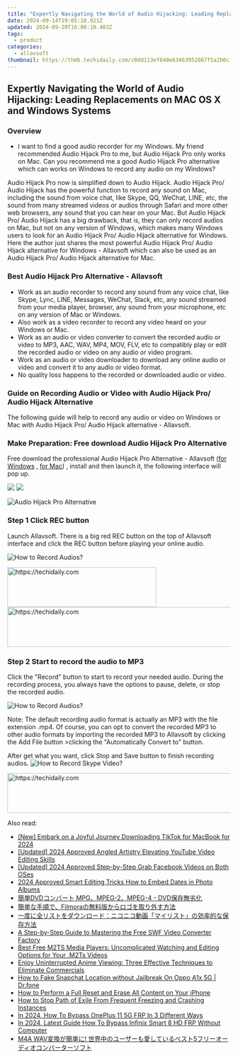 ```yaml
---
title: "Expertly Navigating the World of Audio Hijacking: Leading Replacements on MAC OS X and Windows Systems"
date: 2024-09-14T19:05:10.921Z
updated: 2024-09-20T16:00:10.403Z
tags:
  - product
categories:
  - allavsoft
thumbnail: https://thmb.techidaily.com/c0dd113ef640e63463952867f5a2b0cf9994895a1991ed34ff1bd697cbd976af.jpg
---
```


## Expertly Navigating the World of Audio Hijacking: Leading Replacements on MAC OS X and Windows Systems

### Overview

* I want to find a good audio recorder for my Windows. My friend recommended Audio Hijack Pro to me, but Audio Hijack Pro only works on Mac. Can you recommend me a good Audio Hijack Pro alternative which can works on Windows to record any audio on my Windows?

Audio Hijack Pro now is simplified down to Audio Hijack. Audio Hijack Pro/ Audio Hijack has the powerful function to record any sound on Mac, including the sound from voice chat, like Skype, QQ, WeChat, LINE, etc, the sound from many streamed videos or audios through Safari and more other web browsers, any sound that you can hear on your Mac. But Audio Hijack Pro/ Audio Hijack has a big drawback, that is, they can only record audios on Mac, but not on any version of Windows, which makes many Windows users to look for an Audio Hijack Pro/ Audio Hijack alternative for Windows. Here the author just shares the most powerful Audio Hijack Pro/ Audio Hijack alternative for Windows - Allavsoft which can also be used as an Audio Hijack Pro/ Audio Hijack alternative for Mac.

### Best Audio Hijack Pro Alternative - Allavsoft

* Work as an audio recorder to record any sound from any voice chat, like Skype, Lync, LINE, Messages, WeChat, Slack, etc, any sound streamed from your media player, browser, any sound from your microphone, etc on any version of Mac or Windows.
* Also work as a video recorder to record any video heard on your Windows or Mac.
* Work as an audio or video converter to convert the recorded audio or video to MP3, AAC, WAV, MP4, MOV, FLV, etc to compatibly play or edit the recorded audio or video on any audio or video program.
* Work as an audio or video downloader to download any online audio or video and convert it to any audio or video format.
* No quality loss happens to the recorded or downloaded audio or video.

### Guide on Recording Audio or Video with Audio Hijack Pro/ Audio Hijack Alternative

The following guide will help to record any audio or video on Windows or Mac with Audio Hijack Pro/ Audio Hijack alternative - Allavsoft.

### Make Preparation: Free download Audio Hijack Pro Alternative

Free download the professional Audio Hijack Pro Alternative - Allavsoft ([for Windows](https://tools.techidaily.com/allavsoft/products/) , [for Mac](https://tools.techidaily.com/allavsoft/products/)) , install and then launch it, the following interface will pop up.

[![](https://www.allavsoft.com/how-to/../images/how-to/free-download-win.jpg)](https://tools.techidaily.com/allavsoft/products/) [![](https://www.allavsoft.com/how-to/../images/how-to/free-download-mac.jpg)](https://tools.techidaily.com/allavsoft/products/)

![Audio Hijack Pro Alternative](https://www.allavsoft.com/how-to/../images/allavsoft/screen-shot-600.jpg)

### Step 1 Click REC button

Launch Allavsoft. There is a big red REC button on the top of Allavsoft interface and click the REC button before playing your online audio.

![How to Record Audios?](https://www.allavsoft.com/how-to/../images/how-to/record-skype-video-calls/click-rec-to-record-videos.jpg)

<!-- affiliate ads begin -->
<a href="https://aligracehair.sjv.io/c/5597632/2135372/19272" target="_top" id="2135372">
  <img src="//a.impactradius-go.com/display-ad/19272-2135372" border="0" alt="https://techidaily.com" width="336" height="90"/>
</a>
<img height="0" width="0" src="https://aligracehair.sjv.io/i/5597632/2135372/19272" style="position:absolute;visibility:hidden;" border="0" />
<!-- affiliate ads end -->

<!-- affiliate ads begin -->
<a href="https://unicoeye.pxf.io/c/5597632/2134223/18498" target="_top" id="2134223">
  <img src="//a.impactradius-go.com/display-ad/18498-2134223" border="0" alt="https://techidaily.com" width="728" height="90"/>
</a>
<img height="0" width="0" src="https://unicoeye.pxf.io/i/5597632/2134223/18498" style="position:absolute;visibility:hidden;" border="0" />
<!-- affiliate ads end -->

### Step 2 Start to record the audio to MP3

Click the "Record" button to start to record your needed audio. During the recording process, you always have the options to pause, delete, or stop the recorded audio.

![How to Record Audios?](https://www.allavsoft.com/how-to/../images/how-to/record-skype-video-calls/click-REC.jpg)

Note: The default recording audio format is actually an MP3 with the file extension .mp4\. Of course, you can opt to convert the recorded MP3 to other audio formats by importing the recorded MP3 to Allavsoft by clicking the Add File button >clicking the "Automatically Convert to" button.

After get what you want, click Stop and Save button to finish recording audios. ![How to Record Skype Video?](https://www.allavsoft.com/how-to/../images/how-to/record-skype-video-calls/click-stop-save-to-finish-recording.jpg)

<!-- affiliate ads begin -->
<a href="https://ephamedtechinc.pxf.io/c/5597632/2137229/26400" target="_top" id="2137229">
  <img src="//a.impactradius-go.com/display-ad/26400-2137229" border="0" alt="https://techidaily.com" width="728" height="90"/>
</a>
<img height="0" width="0" src="https://ephamedtechinc.pxf.io/i/5597632/2137229/26400" style="position:absolute;visibility:hidden;" border="0" />
<!-- affiliate ads end -->

<ins class="adsbygoogle"
     style="display:block"
     data-ad-format="autorelaxed"
     data-ad-client="ca-pub-7571918770474297"
     data-ad-slot="1223367746"></ins>

<ins class="adsbygoogle"
     style="display:block"
     data-ad-client="ca-pub-7571918770474297"
     data-ad-slot="8358498916"
     data-ad-format="auto"
     data-full-width-responsive="true"></ins>

<span class="atpl-alsoreadstyle">Also read:</span>
<div><ul>
<li><a href="https://tiktok-video-recordings.techidaily.com/new-embark-on-a-joyful-journey-downloading-tiktok-for-macbook-for-2024/"><u>[New] Embark on a Joyful Journey Downloading TikTok for MacBook for 2024</u></a></li>
<li><a href="https://facebook-record-videos.techidaily.com/updated-2024-approved-angled-artistry-elevating-youtube-video-editing-skills/"><u>[Updated] 2024 Approved Angled Artistry Elevating YouTube Video Editing Skills</u></a></li>
<li><a href="https://facebook-video-content.techidaily.com/updated-2024-approved-step-by-step-grab-facebook-videos-on-both-oses/"><u>[Updated] 2024 Approved Step-by-Step Grab Facebook Videos on Both OSes</u></a></li>
<li><a href="https://extra-guidance.techidaily.com/2024-approved-smart-editing-tricks-how-to-embed-dates-in-photo-albums/"><u>2024 Approved Smart Editing Tricks How to Embed Dates in Photo Albums</u></a></li>
<li><a href="https://win-latest.techidaily.com/dvd-mpgmpeg-2mpeg-4-dvd/"><u>簡単DVDコンバート MPG、MPEG-2、MPEG-4 - DVD保存無劣化</u></a></li>
<li><a href="https://win-latest.techidaily.com/filmora/"><u>簡単な手順で、Filmoraの無料版からロゴを取り外す方法</u></a></li>
<li><a href="https://win-latest.techidaily.com/5lia5bqm44gr5ywo44oq44k544oi44ks44oa44km44oz44ot44o844oj77ya44ol44kz44ol44kz5yuv55s744cm44oe44kk44oq44k544oi44cn44gu5yq5546h55qe44gq5lplusd5a2y5pa55rov/"><u>一度に全リストをダウンロード：ニコニコ動画「マイリスト」の効率的な保存方法</u></a></li>
<li><a href="https://win-latest.techidaily.com/a-step-by-step-guide-to-mastering-the-free-swf-video-converter-factory/"><u>A Step-by-Step Guide to Mastering the Free SWF Video Converter Factory</u></a></li>
<li><a href="https://win-latest.techidaily.com/best-free-m2ts-media-players-uncomplicated-watching-and-editing-options-for-your-m2ts-videos/"><u>Best Free M2TS Media Players: Uncomplicated Watching and Editing Options for Your .M2Ts Videos</u></a></li>
<li><a href="https://win-latest.techidaily.com/enjoy-uninterrupted-anime-viewing-three-effective-techniques-to-eliminate-commercials/"><u>Enjoy Uninterrupted Anime Viewing: Three Effective Techniques to Eliminate Commercials</u></a></li>
<li><a href="https://location-social.techidaily.com/how-to-fake-snapchat-location-without-jailbreak-on-oppo-a1x-5g-drfone-by-drfone-virtual-android/"><u>How to Fake Snapchat Location without Jailbreak On Oppo A1x 5G | Dr.fone</u></a></li>
<li><a href="https://data-safeguard.techidaily.com/how-to-perform-a-full-reset-and-erase-all-content-on-your-iphone/"><u>How to Perform a Full Reset and Erase All Content on Your iPhone</u></a></li>
<li><a href="https://program-issues.techidaily.com/how-to-stop-path-of-exile-from-frequent-freezing-and-crashing-instances/"><u>How to Stop Path of Exile From Frequent Freezing and Crashing Instances</u></a></li>
<li><a href="https://android-frp.techidaily.com/in-2024-how-to-bypass-oneplus-11-5g-frp-in-3-different-ways-by-drfone-android/"><u>In 2024, How To Bypass OnePlus 11 5G FRP In 3 Different Ways</u></a></li>
<li><a href="https://bypass-frp.techidaily.com/in-2024-latest-guide-how-to-bypass-infinix-smart-8-hd-frp-without-computer-by-drfone-android/"><u>In 2024, Latest Guide How To Bypass Infinix Smart 8 HD FRP Without Computer</u></a></li>
<li><a href="https://win-latest.techidaily.com/m4a-wav-5/"><u>M4A WAV変換が簡単に! 世界中のユーザーも愛しているベスト5フリーオーディオコンバーターソフト</u></a></li>
</ul></div>

